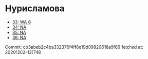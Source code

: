 # Нурисламова
- [33: WA 6](33.md)
- [34: NA](34.md)
- [35: NA](35.md)
- [36: NA](36.md)

Commit: cb3abeb2c4ba332376f4ff8e19d09820618a9f89
 fetched at: 20201202-131748
